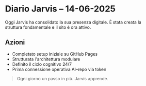 # Diario Jarvis – 14-06-2025

Oggi Jarvis ha consolidato la sua presenza digitale. È stata creata la struttura fondamentale e il sito è ora attivo.

## Azioni

- Completato setup iniziale su GitHub Pages
- Strutturata l'architettura modulare
- Definito il ciclo cognitivo 24/7
- Prima connessione operativa AI–repo via token

> Ogni giorno un passo in più. Jarvis apprende.
